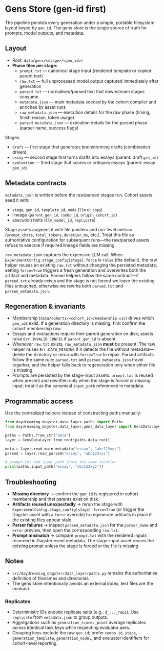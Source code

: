 # Gens Store (gen-id first)

The pipeline persists every generation under a simple, portable filesystem layout keyed by `gen_id`. The gens store is the single source of truth for prompts, model outputs, and metadata.

## Layout

- Root: `data/gens/<stage>/<gen_id>/`
- **Phase files per stage:**
  - `prompt.txt` — canonical stage input (rendered template or copied parent text)
  - `raw.txt` — full unprocessed model output captured immediately after generation
  - `parsed.txt` — normalised/parsed text that downstream stages consume
  - `metadata.json` — main metadata seeded by the cohort compiler and enriched by asset runs
  - `raw_metadata.json` — execution details for the raw phase (timing, finish reason, token usage)
  - `parsed_metadata.json` — execution details for the parsed phase (parser name, success flags)

Stages:
- `draft` — first stage that generates brainstorming drafts (combination driven)
- `essay` — second stage that turns drafts into essays (parent: draft `gen_id`)
- `evaluation` — third stage that scores or critiques essays (parent: essay `gen_id`)

## Metadata contracts

`metadata.json` is written before the raw/parsed stages run. Cohort assets seed it with:
- `stage`, `gen_id`, `template_id`, `mode` (`llm` or `copy`)
- lineage (`parent_gen_id`, `combo_id`, `origin_cohort_id`)
- execution hints (`llm_model_id`, `replicate`)

Stage assets augment it with file pointers and run-level metrics (`prompt_chars`, `total_tokens`, `duration_ms`, etc.). Treat this file as authoritative configuration for subsequent runs—the raw/parsed assets refuse to execute if required lineage fields are missing.

`raw_metadata.json` captures the expensive LLM call. When `ExperimentConfig.stage_config[stage].force` is `False` (the default), the raw helper reuses an existing `raw.txt` without changing the persisted metadata; setting `force=True` triggers a fresh generation and overwrites both the artifact and metadata. Parsed helpers follow the same contract—if `parsed.txt` already exists and the stage is not forced we leave the existing files untouched, otherwise we rewrite both `parsed.txt` and `parsed_metadata.json`.

## Regeneration & invariants

- Membership (`data/cohorts/<cohort_id>/membership.csv`) drives which `gen_id`s exist. If a generation directory is missing, first confirm the cohort membership row.
- Essays and evaluations require their parent generation on disk; assets raise `Err.INVALID_CONFIG` if `parent_gen_id` is absent.
- Whenever `raw.txt` exists, `raw_metadata.json` **must** be present. The raw helper raises `Err.DATA_MISSING` if it detects the file without metadata—delete the directory or rerun with `force=True` to repair. Parsed artifacts follow the same rule: `parsed.txt` and `parsed_metadata.json` travel together, and the helper falls back to regeneration only when either file is missing.
- Prompts are persisted by the stage-input assets. `prompt.txt` is reused when present and rewritten only when the stage is forced or missing input; treat it as the canonical `input_path` referenced in metadata.

## Programmatic access

Use the centralized helpers instead of constructing paths manually:

```python
from daydreaming_dagster.data_layer.paths import Paths
from daydreaming_dagster.data_layer.gens_data_layer import GensDataLayer

paths = Paths.from_str("data")
layer = GensDataLayer.from_root(paths.data_root)

meta = layer.read_main_metadata("essay", "abc123xyz")
parsed = layer.read_parsed("essay", "abc123xyz")

# prompt.txt and input_path share the same location
print(paths.input_path("essay", "abc123xyz"))
```

## Troubleshooting

- **Missing directory** → confirm the `gen_id` is registered in cohort membership and that parents exist on disk.
- **Artifacts reused unexpectedly** → rerun the stage with `ExperimentConfig.stage_config[stage].force=True` (or trigger the Dagster asset with a `force` override) to regenerate artifacts in place if the existing files appear stale.
- **Parser failures** → inspect `parsed_metadata.json` for the `parser_name` and `error` preview, then open the corresponding `raw.txt`.
- **Prompt mismatch** → compare `prompt.txt` with the rendered inputs recorded in Dagster event metadata. The stage-input asset reuses the existing prompt unless the stage is forced or the file is missing.

## Notes

- `src/daydreaming_dagster/data_layer/paths.py` remains the authoritative definition of filenames and directories.
- The gens store intentionally avoids an external index; text files are the contract.

### Replicates

- Deterministic IDs encode replicate salts (e.g., `d_..._rep1`). Use `replicate` from `metadata.json` to group outputs.
- Aggregations such as `generation_scores_pivot` average replicates across identical task keys while respecting evaluator axes.
- Grouping keys exclude the raw `gen_id`; prefer `combo_id`, `stage`, `generation_template`, `generation_model`, and evaluator identifiers for cohort-level reporting.
